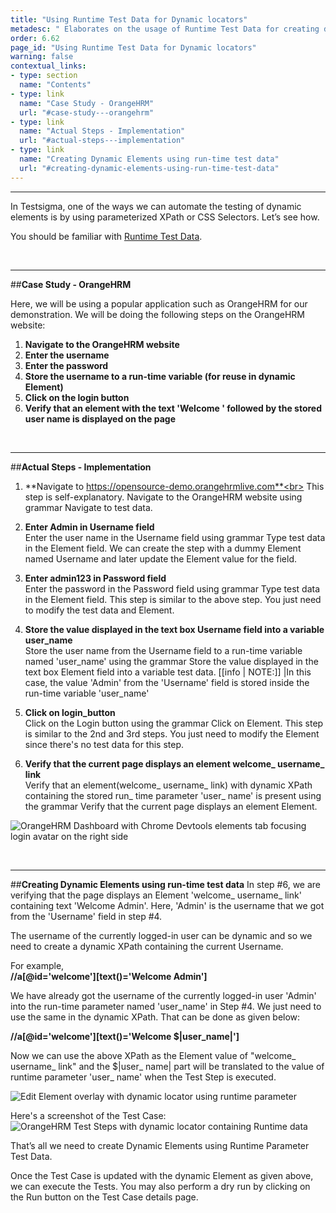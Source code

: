 ```yaml
---
title: "Using Runtime Test Data for Dynamic locators"
metadesc: " Elaborates on the usage of Runtime Test Data for creating dynamic locators."
order: 6.62
page_id: "Using Runtime Test Data for Dynamic locators"
warning: false
contextual_links:
- type: section
  name: "Contents"
- type: link
  name: "Case Study - OrangeHRM"
  url: "#case-study---orangehrm"
- type: link
  name: "Actual Steps - Implementation"
  url: "#actual-steps---implementation"
- type: link
  name: "Creating Dynamic Elements using run-time test data"
  url: "#creating-dynamic-elements-using-run-time-test-data"
---
```


---

In Testsigma, one of the ways we can automate the testing of dynamic elements is by using parameterized XPath or CSS Selectors. Let’s see how.

You should be familiar with [Runtime Test Data](https://testsigma.com/docs/test-data/types/runtime/).

<br>

---
##**Case Study - OrangeHRM**

Here, we will be using a popular application such as OrangeHRM for our demonstration. We will be doing the following steps on the OrangeHRM website:
1. **Navigate to the OrangeHRM website**<br>
2. **Enter the username**<br>
3. **Enter the password**<br>
4. **Store the username to a run-time variable (for reuse in dynamic Element)**<br>
5. **Click on the login button**<br>
6. **Verify that an element with the text 'Welcome ' followed by the stored user name is displayed on the page**<br>

<br>

---
##**Actual Steps - Implementation**
1. **Navigate to https://opensource-demo.orangehrmlive.com**<br>
This step is self-explanatory. Navigate to the OrangeHRM website using grammar Navigate to test data.

2. **Enter Admin in Username field**<br>
Enter the user name in the Username field using grammar Type test data in the Element field.
We can create the step with a dummy Element named  Username and later update the Element value for the field. 

3. **Enter admin123 in Password field**<br>
Enter the password in the  Password field using grammar Type test data in the Element field.
This step is similar to the above step. You just need to modify the test data and Element.

4. **Store the value displayed in the text box Username field into a variable user_name**<br>
Store the user name from the  Username field to a run-time variable named 'user_name' using the grammar Store the value displayed in the text box Element field into a variable test data.
   [[info | NOTE:]]
   |In this case, the value 'Admin' from the 'Username' field is stored inside the run-time variable 'user_name'

5. **Click on login_button**<br>
Click on the Login button using the grammar Click on Element. This step is similar to the 2nd and 3rd steps. You just need to modify the Element since there's no test data for this step.

6. **Verify that the current page displays an element welcome_ username_ link**<br>
Verify that an element(welcome_ username_ link) with dynamic XPath containing the stored run_ time parameter 'user_ name' is present using the grammar Verify that the current page displays an element Element.

![OrangeHRM Dashboard with Chrome Devtools elements tab focusing login avatar on the right side](https://docs.testsigma.com/images/with-runtime-test-data/orangehrm-dashboard-page-source-login-avatar.png)

<br>

---
##**Creating Dynamic Elements using run-time test data**
In step #6, we are verifying that the page displays an Element 'welcome_ username_ link' containing text 'Welcome Admin'. Here, 'Admin' is the username that we got from the 'Username' field in step #4. 

The username of the currently logged-in user can be dynamic and so we need to create a dynamic XPath containing the current Username.

For example,<br>
**//a[@id='welcome'][text()='Welcome Admin']**

We have already got the username of the currently logged-in user 'Admin' into the run-time parameter named 'user_name' in Step #4. We just need to use the same in the dynamic XPath. That can be done as given below:

**//a[@id='welcome'][text()='Welcome $|user_name|']**

Now we can use the above XPath as the Element value of "welcome_ username_ link" and the $|user_ name| part will be translated to the value of runtime parameter 'user_ name' when the Test Step is executed.

![Edit Element overlay with dynamic locator using runtime parameter](https://docs.testsigma.com/images/with-runtime-test-data/dynamic-locator-runtime-parameter.png)


Here's a screenshot of the Test Case:
![OrangeHRM Test Steps with dynamic locator containing Runtime data](https://docs.testsigma.com/images/with-runtime-test-data/dynamic-locator-runtime-parameter-test-steps-example.png)

That’s all we need to create Dynamic Elements using Runtime Parameter Test Data.

Once the Test Case is updated with the dynamic Element as given above, we can execute the Tests. You may also perform a dry run by clicking on the Run button on the Test Case details page.





